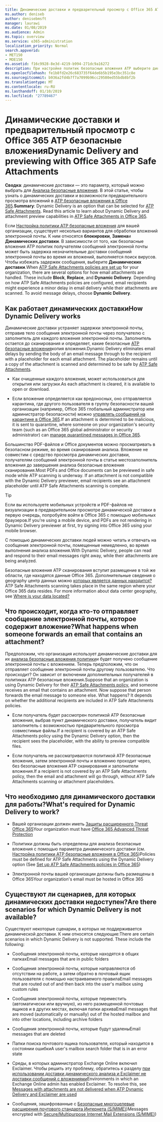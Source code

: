 ```yaml
---
title: Динамические доставки и предварительный просмотр с Office 365 ATP безопасные вложения
ms.author: deniseb
author: denisebmsft
manager: laurawi
ms.date: 01/08/2019
ms.audience: Admin
ms.topic: overview
ms.service: o365-administration
localization_priority: Normal
search.appverid:
- MET150
- MOE150
ms.assetid: f16c9928-8e3d-4219-b994-271dc9a16272
description: При настройке политик безопасные вложения ATP выберите динамических доставки, чтобы избежать задержек сообщение и включить людей для предварительного просмотра вложений, которые выполняется сканирование.
ms.openlocfilehash: fe1b8fd2e26c683735f64de6b5b195e3bc351c8e
ms.sourcegitcommit: b936a2fd4b7f7a7099b96cc29580ed55bdb8bf2b
ms.translationtype: MT
ms.contentlocale: ru-RU
ms.lasthandoff: 01/10/2019
ms.locfileid: "27789467"
---
```

# <a name="dynamic-delivery-and-previewing-with-office-365-atp-safe-attachments"></a><span data-ttu-id="f53df-103">Динамические доставки и предварительный просмотр с Office 365 ATP безопасные вложения</span><span class="sxs-lookup"><span data-stu-id="f53df-103">Dynamic Delivery and previewing with Office 365 ATP Safe Attachments</span></span>

<span data-ttu-id="f53df-p101">**Сводка**: динамические доставки — это параметр, который можно выбрать для [Анализа безопасные вложения](atp-safe-attachments.md). В этой статье, чтобы узнать о динамических доставки и возможности предварительного просмотра вложений в [ATP безопасные вложения в Office 365](atp-safe-attachments.md).</span><span class="sxs-lookup"><span data-stu-id="f53df-p101">**Summary**: Dynamic Delivery is an option that can be selected for [ATP Safe Attachments](atp-safe-attachments.md). Read this article to learn about Dynamic Delivery and attachment preview capabilities in [ATP Safe Attachments in Office 365](atp-safe-attachments.md).</span></span>

<span data-ttu-id="f53df-p102">Если [Настройка политики ATP безопасные вложения](set-up-atp-safe-attachments-policies.md) для вашей организации, существует несколько вариантов для обработки вложений электронной почты. К ним относятся **блокировки**, **Замена**и **Динамических доставки**. В зависимости от того, как безопасные вложения ATP политик получателям сообщений электронной почты может быть задержка незначительные доставки сообщений электронной почты во время их вложений, выполняется поиск вирусов. Чтобы избежать задержек сообщения, выберите **Динамических доставки**.</span><span class="sxs-lookup"><span data-stu-id="f53df-p102">When [ATP Safe Attachments policies are set up](set-up-atp-safe-attachments-policies.md) for your organization, there are several options for how email attachments are handled. These include **Block**, **Replace**, and **Dynamic Delivery**. Depending on how ATP Safe Attachments policies are configured, email recipients might experience a minor delay in email delivery while their attachments are scanned. To avoid message delays, choose **Dynamic Delivery**.</span></span>
  
## <a name="how-dynamic-delivery-works"></a><span data-ttu-id="f53df-110">Как работает динамических доставки</span><span class="sxs-lookup"><span data-stu-id="f53df-110">How Dynamic Delivery works</span></span>
  
<span data-ttu-id="f53df-p103">Динамические доставки устраняет задержки электронной почты, отправив тело сообщения электронной почты через получателю с заполнитель для каждого вложения электронной почты. Заполнитель остается до сканирования и определяет, какие безопасные [ATP безопасные вложения](atp-safe-attachments.md)копия вложения.</span><span class="sxs-lookup"><span data-stu-id="f53df-p103">Dynamic Delivery eliminates email delays by sending the body of an email message through to the recipient with a placeholder for each email attachment. The placeholder remains until a copy of the attachment is scanned and determined to be safe by [ATP Safe Attachments](atp-safe-attachments.md).</span></span> 

- <span data-ttu-id="f53df-113">Как очищенные каждого вложения, может использоваться для открытия или загрузки.</span><span class="sxs-lookup"><span data-stu-id="f53df-113">As each attachment is cleared, it is available to open or download.</span></span> 

- <span data-ttu-id="f53df-114">Если вложение определяется как вредоносных, оно отправляется карантина, где другого пользователя в группу безопасности вашей организации (например, Office 365 глобальный администратор или администратор безопасности) можно [управлять сообщений на карантине в Office 365](manage-quarantined-messages-and-files.md).</span><span class="sxs-lookup"><span data-stu-id="f53df-114">If an attachment is determined to be malicious, it is sent to quarantine, where someone on your organization's security team (such as an Office 365 global administrator or security administrator) can [manage quarantined messages in Office 365](manage-quarantined-messages-and-files.md).</span></span>

<span data-ttu-id="f53df-p104">Большинство PDF-файлов и Office документов можно просматривать в безопасном режиме, во время сканирования анализа. Вложение не совместим с средство просмотра динамических доставки, получателям сообщений электронной почты в статье местозаполнитель вложения до завершения анализа безопасные вложения сканирования.</span><span class="sxs-lookup"><span data-stu-id="f53df-p104">Most PDFs and Office documents can be previewed in safe mode while ATP scanning is underway. If an attachment is not compatible with the Dynamic Delivery previewer, email recipients see an attachment placeholder until ATP Safe Attachments scanning is complete.</span></span>

> [!TIP]
> <span data-ttu-id="f53df-117">Если вы используете мобильных устройств и PDF-файлов не визуализации в предварительном просмотре динамической доставки в первую очередь, попробуйте войти в Office 365 с помощью мобильных браузеров.</span><span class="sxs-lookup"><span data-stu-id="f53df-117">If you're using a mobile device, and PDFs are not rendering in Dynamic Delivery previewer at first, try signing into Office 365 using your mobile browser.</span></span>

<span data-ttu-id="f53df-118">С помощью динамических доставки людей можно читать и отвечать на сообщения электронной почты, помещенные немедленно, во время выполнения анализа вложения.</span><span class="sxs-lookup"><span data-stu-id="f53df-118">With Dynamic Delivery, people can read and respond to their email messages right away, while their attachments are being analyzed.</span></span> 

<span data-ttu-id="f53df-p105">Безопасные вложения ATP сканирования вступит размещение в той же области, где находятся данные Office 365. Дополнительные сведения о geography центр данных можно [которых является данных находится?](https://products.office.com/where-is-your-data-located?geo=All)</span><span class="sxs-lookup"><span data-stu-id="f53df-p105">ATP Safe Attachments scanning takes place in the same region where your Office 365 data resides. For more information about data center geography, see [Where is your data located?](https://products.office.com/where-is-your-data-located?geo=All)</span></span> 
  
## <a name="what-happens-when-someone-forwards-an-email-that-contains-an-attachment"></a><span data-ttu-id="f53df-121">Что происходит, когда кто-то отправляет сообщение электронной почты, которое содержит вложение?</span><span class="sxs-lookup"><span data-stu-id="f53df-121">What happens when someone forwards an email that contains an attachment?</span></span>

<span data-ttu-id="f53df-p106">Предположим, что организация использует динамические доставки для их [анализа безопасные вложения политики](set-up-atp-safe-attachments-policies.md)и будет получено сообщение электронной почты с вложением. Теперь предположим, что он отправляет сообщение электронной почты другому пользователю. Что происходит? Он зависит от включении дополнительных получателей в политиках ATP безопасные вложения.</span><span class="sxs-lookup"><span data-stu-id="f53df-p106">Suppose that an organization is using Dynamic Delivery for their [ATP Safe Attachments policy](set-up-atp-safe-attachments-policies.md), and someone receives an email that contains an attachment. Now suppose that person forwards the email message to someone else. What happens? It depends on whether the additional recipients are included in ATP Safe Attachments policies.</span></span>
  
- <span data-ttu-id="f53df-126">Если получатель будет рассмотрен политикой ATP безопасные вложения, выбрав пункт динамического доставки, получатель видит заполнитель с возможностью предварительного просмотра совместимые файлы.</span><span class="sxs-lookup"><span data-stu-id="f53df-126">If a recipient is covered by an ATP Safe Attachments policy using the Dynamic Delivery option, then the recipient sees the placeholder, with the ability to preview compatible files.</span></span>
    
- <span data-ttu-id="f53df-127">Если получатель не рассматриваются политикой ATP безопасные вложения, затем электронной почты и вложению проходит через, без безопасные вложения ATP сканирования и заполнители вложения.</span><span class="sxs-lookup"><span data-stu-id="f53df-127">If a recipient is not covered by an ATP Safe Attachments policy, then the email and attachment will go through, without ATP Safe Attachments scanning or attachment placeholders.</span></span>
    
## <a name="whats-required-for-dynamic-delivery-to-work"></a><span data-ttu-id="f53df-128">Что необходимо для динамического доставки для работы?</span><span class="sxs-lookup"><span data-stu-id="f53df-128">What's required for Dynamic Delivery to work?</span></span>

- <span data-ttu-id="f53df-129">Вашей организации должен иметь [Защиты расширенного Threat Office 365](office-365-atp.md)</span><span class="sxs-lookup"><span data-stu-id="f53df-129">Your organization must have [Office 365 Advanced Threat Protection](office-365-atp.md)</span></span>
    
- <span data-ttu-id="f53df-130">Политики должны быть определены для анализа безопасные вложения с помощью параметра динамического доставки (см. [Настройка политики ATP безопасные вложения в Office 365](set-up-atp-safe-attachments-policies.md))</span><span class="sxs-lookup"><span data-stu-id="f53df-130">Policies must be defined for ATP Safe Attachments using the Dynamic Delivery option (See [Set up ATP Safe Attachments policies in Office 365](set-up-atp-safe-attachments-policies.md))</span></span>
    
- <span data-ttu-id="f53df-131">Электронной почты вашей организации должны быть размещены в Office 365</span><span class="sxs-lookup"><span data-stu-id="f53df-131">Your organization's email must be hosted in Office 365</span></span>
    
## <a name="are-there-scenarios-for-which-dynamic-delivery-is-not-available"></a><span data-ttu-id="f53df-132">Существуют ли сценариев, для которых динамических доставки недоступен?</span><span class="sxs-lookup"><span data-stu-id="f53df-132">Are there scenarios for which Dynamic Delivery is not available?</span></span>

<span data-ttu-id="f53df-p107">Существуют некоторые сценарии, в которых не поддерживается динамической доставки. К ним относятся следующие:</span><span class="sxs-lookup"><span data-stu-id="f53df-p107">There are certain scenarios in which Dynamic Delivery is not supported. These include the following:</span></span>
  
- <span data-ttu-id="f53df-135">Сообщения электронной почты, которые находятся в общих папках</span><span class="sxs-lookup"><span data-stu-id="f53df-135">Email messages that are in public folders</span></span>
    
- <span data-ttu-id="f53df-136">Сообщения электронной почты, которые направляются об отсутствии на работе, а затем обратно в почтовый ящик пользователя с помощью настраиваемого правила</span><span class="sxs-lookup"><span data-stu-id="f53df-136">Email messages that are routed out of and then back into the user's mailbox using custom rules</span></span>
    
- <span data-ttu-id="f53df-137">Сообщения электронной почты, которые переместить (автоматически или вручную), из него размещенной почтовых ящиков и в других местах, включая папки архива</span><span class="sxs-lookup"><span data-stu-id="f53df-137">Email messages that are moved (automatically or manually) out of the hosted mailbox and into other locations, including archive folders</span></span>
    
- <span data-ttu-id="f53df-138">Сообщения электронной почты, которые будут удалены</span><span class="sxs-lookup"><span data-stu-id="f53df-138">Email messages that are deleted</span></span>
    
- <span data-ttu-id="f53df-139">Папки поиска почтового ящика пользователя, который находится в состоянии ошибки</span><span class="sxs-lookup"><span data-stu-id="f53df-139">A user's mailbox search folder that is in an error state</span></span>
    
- <span data-ttu-id="f53df-p108">Среды, в которых администратор Exchange Online включил Exclaimer. Чтобы решить эту проблему, обратитесь к разделу [при использовании доставки динамического анализа и Exclaimer не доставки сообщений с вложениями](https://support.microsoft.com/help/4014438/messages-with-attachments-are-not-delivered-when-atp-dynamic-delivery)</span><span class="sxs-lookup"><span data-stu-id="f53df-p108">Environments in which an Exchange Online admin has enabled Exclaimer. To resolve this, see [Messages with attachments are not delivered when ATP Dynamic Delivery and Exclaimer are used](https://support.microsoft.com/help/4014438/messages-with-attachments-are-not-delivered-when-atp-dynamic-delivery)</span></span>

- <span data-ttu-id="f53df-142">Сообщения, зашифрованные с [Безопасные многоцелевые расширения почтового стандарта Интернета (S/MIME)](s-mime-for-message-signing-and-encryption.md))</span><span class="sxs-lookup"><span data-stu-id="f53df-142">Messages encrypted with [Secure/Multipurpose Internet Mail Extensions (S/MIME)](s-mime-for-message-signing-and-encryption.md))</span></span>


